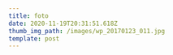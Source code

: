 ```yaml
---
title: foto
date: 2020-11-19T20:31:51.618Z
thumb_img_path: /images/wp_20170123_011.jpg
template: post
---
```

